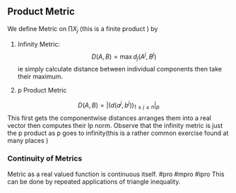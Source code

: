 ## Product Metric
We define Metric on $\prod X_{j}$ (this is a finite product ) by 
1)  Infinity Metric:
$$
D(A,B)=\max d_{j}(A^j,B^j)
$$
ie simply calculate distance between individual components then take their maximum.

2) p Product Metric

$$
D(A,B) = |(d(a^j,b^j))_{1 \leq j \leq n}|_{p}
$$
This first gets the componentwise distances arranges them into a real vector then computes their lp norm. Observe that the infinity metric is just the p product as p goes to infinity(this is a rather common exercise found at many places )
### Continuity of Metrics
Metric as a real valued function is continuous itself. #pro #mpro #ipro 
This can be done by repeated applications of triangle inequality.